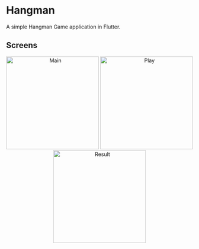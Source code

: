 # Hangman

A simple Hangman Game application in Flutter.

## Screens

<p align="center">
  <img src="https://user-images.githubusercontent.com/50942732/78584755-5104a180-7856-11ea-9885-779635278870.png" width="250" title="Main">
  <img src="https://user-images.githubusercontent.com/50942732/78584705-3fbb9500-7856-11ea-998e-a3bf3d2794ee.png" width="250" title="Play">
  <img src="https://user-images.githubusercontent.com/50942732/78584876-89a47b00-7856-11ea-9372-a44e8ce30c8f.png" width="250" title="Result">
</p>
